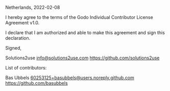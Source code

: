 Netherlands, 2022-02-08

I hereby agree to the terms of the Godo Individual Contributor License
Agreement v1.0.

I declare that I am authorized and able to make this agreement and sign this
declaration.

Signed,

Solutions2use info@solutions2use.com https://github.com/solutions2use

List of contributors:

Bas Ubbels 60253125+basubbels@users.noreply.github.com https://github.com/basubbels

